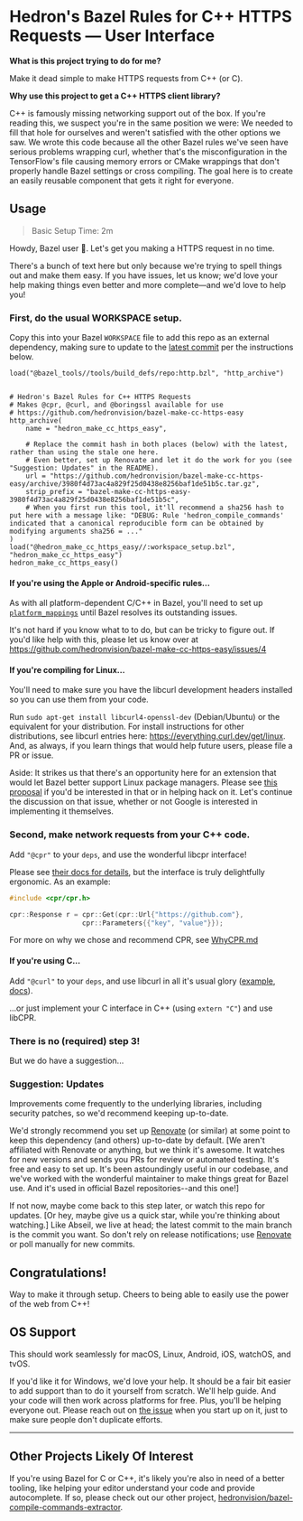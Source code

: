 # Hedron's Bazel Rules for C++ HTTPS Requests — User Interface

**What is this project trying to do for me?**

Make it dead simple to make HTTPS requests from C++ (or C).

**Why use this project to get a C++ HTTPS client library?**

C++ is famously missing networking support out of the box. If you're reading this, we suspect you're in the same position we were: We needed to fill that hole for ourselves and weren't satisfied with the other options we saw. We wrote this code because all the other Bazel rules we've seen have serious problems wrapping curl, whether that's the misconfiguration in the TensorFlow's file causing memory errors or CMake wrappings that don't properly handle Bazel settings or cross compiling. The goal here is to create an easily reusable component that gets it right for everyone.

## Usage

> Basic Setup Time: 2m

Howdy, Bazel user 🤠. Let's get you making a HTTPS request in no time.

There's a bunch of text here but only because we're trying to spell things out and make them easy. If you have issues, let us know; we'd love your help making things even better and more complete—and we'd love to help you!

### First, do the usual WORKSPACE setup.

Copy this into your Bazel `WORKSPACE` file to add this repo as an external dependency, making sure to update to the [latest commit](https://github.com/hedronvision/bazel-make-cc-https-easy/commits/main) per the instructions below.

```Starlark
load("@bazel_tools//tools/build_defs/repo:http.bzl", "http_archive")


# Hedron's Bazel Rules for C++ HTTPS Requests
# Makes @cpr, @curl, and @boringssl available for use
# https://github.com/hedronvision/bazel-make-cc-https-easy
http_archive(
    name = "hedron_make_cc_https_easy",

    # Replace the commit hash in both places (below) with the latest, rather than using the stale one here.
    # Even better, set up Renovate and let it do the work for you (see "Suggestion: Updates" in the README).
    url = "https://github.com/hedronvision/bazel-make-cc-https-easy/archive/3980f4d73ac4a829f25d0438e8256baf1de51b5c.tar.gz",
    strip_prefix = "bazel-make-cc-https-easy-3980f4d73ac4a829f25d0438e8256baf1de51b5c",
    # When you first run this tool, it'll recommend a sha256 hash to put here with a message like: "DEBUG: Rule 'hedron_compile_commands' indicated that a canonical reproducible form can be obtained by modifying arguments sha256 = ..."
)
load("@hedron_make_cc_https_easy//:workspace_setup.bzl", "hedron_make_cc_https_easy")
hedron_make_cc_https_easy()
```

#### If you're using the Apple or Android-specific rules...

As with all platform-dependent C/C++ in Bazel, you'll need to set up [`platform_mappings`](https://bazel.build/concepts/platforms#platform-mappings) until Bazel resolves its outstanding issues.

It's not hard if you know what to to do, but can be tricky to figure out. If you'd like help with this, please let us know over at https://github.com/hedronvision/bazel-make-cc-https-easy/issues/4

#### If you're compiling for Linux...

You'll need to make sure you have the libcurl development headers installed so you can use them from your code.

Run `sudo apt-get install libcurl4-openssl-dev` (Debian/Ubuntu) or the equivalent for your distribution. For install instructions for other distributions, see libcurl entries here: https://everything.curl.dev/get/linux. And, as always, if you learn things that would help future users, please file a PR or issue.

Aside: It strikes us that there's an opportunity here for an extension that would let Bazel better support Linux package managers. Please see [this proposal](https://github.com/bazelbuild/bazel/issues/17099#issue-1514981316) if you'd be interested in that or in helping hack on it. Let's continue the discussion on that issue, whether or not Google is interested in implementing it themselves.

### Second, make network requests from your C++ code.

Add `"@cpr"` to your `deps`, and use the wonderful libcpr interface!

Please see [their docs for details](https://docs.libcpr.org), but the interface is truly delightfully ergonomic. As an example:

```C++
#include <cpr/cpr.h>

cpr::Response r = cpr::Get(cpr::Url{"https://github.com"},
                  cpr::Parameters{{"key", "value"}});
```

For more on why we chose and recommend CPR, see [WhyCPR.md](WhyCPR.md)

#### If you're using C...

Add `"@curl"` to your `deps`, and use libcurl in all it's usual glory ([example](https://gist.github.com/whoshuu/2dc858b8730079602044), [docs](https://curl.se/libcurl/c/)).

...or just implement your C interface in C++ (using `extern "C"`) and use libCPR.

### There is no (required) step 3!

But we do have a suggestion...

### Suggestion: Updates

Improvements come frequently to the underlying libraries, including security patches, so we'd recommend keeping up-to-date.

We'd strongly recommend you set up [Renovate](https://github.com/renovatebot/renovate) (or similar) at some point to keep this dependency (and others) up-to-date by default. [We aren't affiliated with Renovate or anything, but we think it's awesome. It watches for new versions and sends you PRs for review or automated testing. It's free and easy to set up. It's been astoundingly useful in our codebase, and we've worked with the wonderful maintainer to make things great for Bazel use. And it's used in official Bazel repositories--and this one!]

If not now, maybe come back to this step later, or watch this repo for updates. [Or hey, maybe give us a quick star, while you're thinking about watching.] Like Abseil, we live at head; the latest commit to the main branch is the commit you want. So don't rely on release notifications; use [Renovate](https://github.com/renovatebot/renovate) or poll manually for new commits.


## Congratulations!

Way to make it through setup. Cheers to being able to easily use the power of the web from C++!

## OS Support

This should work seamlessly for macOS, Linux, Android, iOS, watchOS, and tvOS.

If you'd like it for Windows, we'd love your help. It should be a fair bit easier to add support than to do it yourself from scratch. We'll help guide. And your code will then work across platforms for free. Plus, you'll be helping everyone out. Please reach out on [the issue](https://github.com/hedronvision/bazel-make-cc-https-easy/issues/5) when you start up on it, just to make sure people don't duplicate efforts.

---

## Other Projects Likely Of Interest

If you're using Bazel for C or C++, it's likely you're also in need of a better tooling, like helping your editor understand your code and provide autocomplete.
If so, please check out our other project, [hedronvision/bazel-compile-commands-extractor](https://github.com/hedronvision/bazel-compile-commands-extractor).
